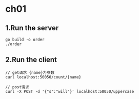 # ch01

## 1.Run the server
```
go build -o order
./order
```

## 2.Run the client
```
// get请求 {name}为参数
curl localhost:50050/count/{name}

// post请求
curl -X POST -d '{"s":"will"}' localhost:50050/uppercase
```